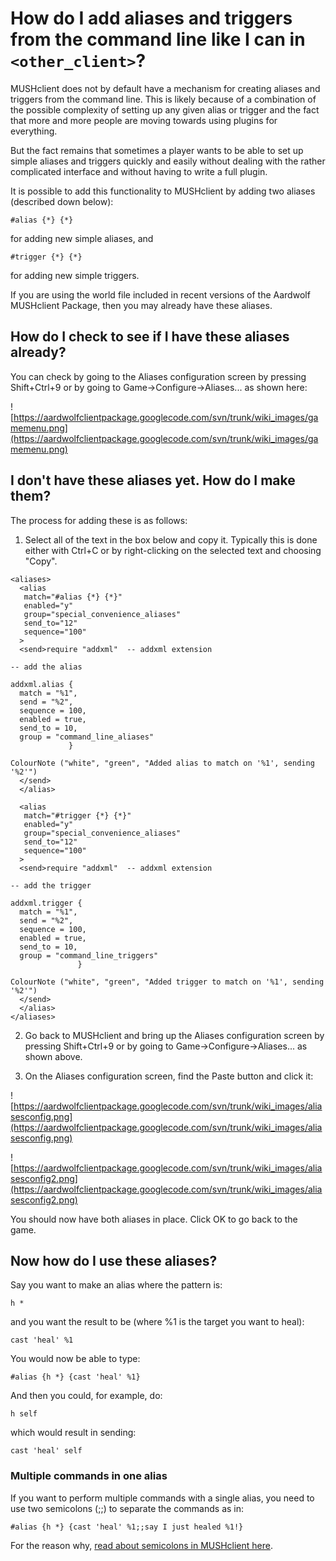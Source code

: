 

# How do I add aliases and triggers from the command line like I can in `<other_client>`? #

MUSHclient does not by default have a mechanism for creating aliases and triggers from the command line. This is likely because of a combination of the possible complexity of setting up any given alias or trigger and the fact that more and more people are moving towards using plugins for everything.

But the fact remains that sometimes a player wants to be able to set up simple aliases and triggers quickly and easily without dealing with the rather complicated interface and without having to write a full plugin.

It is possible to add this functionality to MUSHclient by adding two aliases (described down below):
```
#alias {*} {*}
```
for adding new simple aliases, and
```
#trigger {*} {*}
```
for adding new simple triggers.

If you are using the world file included in recent versions of the Aardwolf MUSHclient Package, then you may already have these aliases.

## How do I check to see if I have these aliases already? ##

You can check by going to the Aliases configuration screen by pressing Shift+Ctrl+9 or by going to Game->Configure->Aliases... as shown here:

![https://aardwolfclientpackage.googlecode.com/svn/trunk/wiki_images/gamemenu.png](https://aardwolfclientpackage.googlecode.com/svn/trunk/wiki_images/gamemenu.png)

## I don't have these aliases yet. How do I make them? ##

The process for adding these is as follows:

1. Select all of the text in the box below and copy it. Typically this is done either with Ctrl+C or by right-clicking on the selected text and choosing "Copy".
```
<aliases>
  <alias
   match="#alias {*} {*}"
   enabled="y"
   group="special_convenience_aliases"
   send_to="12"
   sequence="100"
  >
  <send>require "addxml"  -- addxml extension

-- add the alias

addxml.alias {  
  match = "%1", 
  send = "%2",
  sequence = 100,
  enabled = true,
  send_to = 10,
  group = "command_line_aliases"
             }

ColourNote ("white", "green", "Added alias to match on '%1', sending '%2'")
  </send>
  </alias>

  <alias
   match="#trigger {*} {*}"
   enabled="y"
   group="special_convenience_aliases"
   send_to="12"
   sequence="100"
  >
  <send>require "addxml"  -- addxml extension

-- add the trigger 

addxml.trigger {
  match = "%1", 
  send = "%2",
  sequence = 100,
  enabled = true,
  send_to = 10,
  group = "command_line_triggers"
               }

ColourNote ("white", "green", "Added trigger to match on '%1', sending '%2'")
  </send>
  </alias>
</aliases>
```

2. Go back to MUSHclient and bring up the Aliases configuration screen by pressing Shift+Ctrl+9 or by going to Game->Configure->Aliases... as shown above.

3. On the Aliases configuration screen, find the Paste button and click it:

![https://aardwolfclientpackage.googlecode.com/svn/trunk/wiki_images/aliasesconfig.png](https://aardwolfclientpackage.googlecode.com/svn/trunk/wiki_images/aliasesconfig.png)

![https://aardwolfclientpackage.googlecode.com/svn/trunk/wiki_images/aliasesconfig2.png](https://aardwolfclientpackage.googlecode.com/svn/trunk/wiki_images/aliasesconfig2.png)

You should now have both aliases in place. Click OK to go back to the game.

## Now how do I use these aliases? ##

Say you want to make an alias where the pattern is:
```
h *
```
and you want the result to be (where %1 is the target you want to heal):
```
cast 'heal' %1
```

You would now be able to type:
```
#alias {h *} {cast 'heal' %1}
```

And then you could, for example, do:
```
h self
```

which would result in sending:
```
cast 'heal' self
```

### Multiple commands in one alias ###

If you want to perform multiple commands with a single alias, you need to use  two semicolons (;;) to separate the commands as in:
```
#alias {h *} {cast 'heal' %1;;say I just healed %1!}
```

For the reason why, [read about semicolons in MUSHclient here](FAQ#How_do_I_send_a_literal_semicolon?.md).